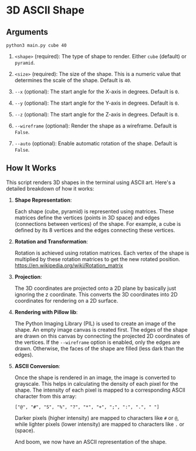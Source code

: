 # 3D ASCII Shape

## Arguments

`python3 main.py cube 40`

1. `<shape>` (required): The type of shape to render. Either `cube` (default) or `pyramid`.

2. `<size>` (required): The size of the shape. This is a numeric value that determines the scale of the shape. Default is `40`.

3. `--x` (optional): The start angle for the X-axis in degrees. Default is `0`.

4. `--y` (optional): The start angle for the Y-axis in degrees. Default is `0`.

5. `--z` (optional): The start angle for the Z-axis in degrees. Default is `0`.

6. `--wireframe` (optional): Render the shape as a wireframe. Default is `False`.

7. `--auto` (optional): Enable automatic rotation of the shape. Default is `False`.

## How It Works

This script renders 3D shapes in the terminal using ASCII art. Here's a detailed breakdown of how it works:

1. **Shape Representation**:

   Each shape (cube, pyramid) is represented using matrices. These matrices define the vertices (points in 3D space) and edges (connections between vertices) of the shape.
   For example, a cube is defined by its 8 vertices and the edges connecting these vertices.

2. **Rotation and Transformation**:

   Rotation is achieved using rotation matrices. Each vertex of the shape is multiplied by these rotation matrices to get the new rotated position.
   https://en.wikipedia.org/wiki/Rotation_matrix

3. **Projection**:

   The 3D coordinates are projected onto a 2D plane by basically just ignoring the z coordinate. This converts the 3D coordinates into 2D coordinates for rendering on a 2D surface.

4. **Rendering with Pillow lib**:

   The Python Imaging Library (PIL) is used to create an image of the shape. An empty image canvas is created first. The edges of the shape are drawn on this canvas by connecting the projected 2D coordinates of the vertices.
   If the `--wireframe` option is enabled, only the edges are drawn. Otherwise, the faces of the shape are filled (less dark than the edges).

5. **ASCII Conversion**:

   Once the shape is rendered in an image, the image is converted to grayscale. This helps in calculating the density of each pixel for the shape. The intensity of each pixel is mapped to a corresponding ASCII character from this array:

   ```
   ["@", "#", "S", "%", "?", "*", "+", ";", ":", ".", " "]
   ```

   Darker pixels (higher intensity) are mapped to characters like `#` or `@`, while lighter pixels (lower intensity) are mapped to characters like `.` or ` ` (space).

   And boom, we now have an ASCII representation of the shape.
